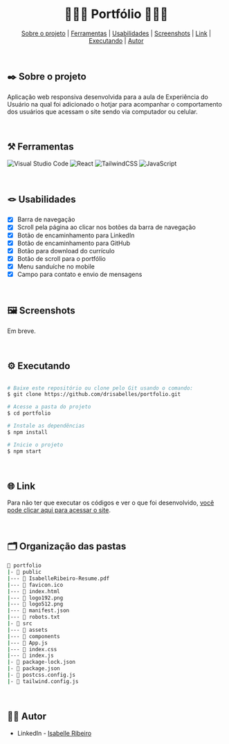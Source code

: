 <div align="center">

# 🙋🏻‍♀️ Portfólio 🙋🏻‍♀️

</div>

<div align="center">

[Sobre o projeto](#project) | [Ferramentas](#tools) | [Usabilidades](#usabilities) | [Screenshots](#screenshots) | [Link](#link) | [Executando](#running) | [Autor](#autor)

</br>

</div>

##  ✒️ Sobre o projeto <a name="project"></a>
Aplicação web responsiva desenvolvida para a aula de Experiência do Usuário na qual foi adicionado o hotjar para acompanhar o comportamento dos usuários que acessam o site sendo via computador ou celular.

</br>

## ⚒️ Ferramentas <a name="tools"></a>

![Visual Studio Code](https://img.shields.io/badge/Visual%20Studio%20Code-e4d2e4.svg?style=for-the-badge&logo=visual-studio-code&logoColor=black)
![React](https://img.shields.io/badge/react-e4d2e4.svg?style=for-the-badge&logo=react&logoColor=black)
![TailwindCSS](https://img.shields.io/badge/tailwindcss-e4d2e4.svg?style=for-the-badge&logo=tailwind-css&logoColor=black)
![JavaScript](https://img.shields.io/badge/javascript-e4d2e4.svg?style=for-the-badge&logo=javascript&logoColor=black)

</br>

## 🪢 Usabilidades <a name="usabilities"></a>
- [X] Barra de navegação
- [X] Scroll pela página ao clicar nos botões da barra de navegação
- [X] Botão de encaminhamento para LinkedIn
- [X] Botão de encaminhamento para GitHub
- [X] Botão para download do currículo
- [X] Botão de scroll para o portfólio
- [X] Menu sanduíche no mobile
- [X] Campo para contato e envio de mensagens

<br />

## 🖼️ Screenshots <a name="screenshots"></a>

Em breve.

</br>

## ⚙️ Executando <a name="running"></a>

```bash

# Baixe este repositório ou clone pelo Git usando o comando:
$ git clone https://github.com/drisabelles/portfolio.git

# Acesse a pasta do projeto
$ cd portfolio

# Instale as dependências
$ npm install

# Inicie o projeto
$ npm start

```
</br>

## 🌐 Link <a name="link"></a>

Para não ter que executar os códigos e ver o que foi desenvolvido, <a href="https://drisabelles-portfolio.netlify.app/">você pode clicar aqui para acessar o site</a>.

</br>

## 🗂️ Organização das pastas <a name="folders"></a>

```bash
📂 portfolio
|- 📁 public
|--- 📄 IsabelleRibeiro-Resume.pdf
|--- 📄 favicon.ico
|--- 📄 index.html
|--- 📄 logo192.png
|--- 📄 logo512.png
|--- 📄 manifest.json
|--- 📄 robots.txt
|- 📁 src
|--- 📁 assets
|--- 📁 components
|--- 📄 App.js
|--- 📄 index.css
|--- 📄 index.js
|- 📄 package-lock.json
|- 📄 package.json
|- 📄 postcss.config.js
|- 📄 tailwind.config.js
```

</br>

## 👩‍💻 Autor <a name="autor"></a>

- LinkedIn - [Isabelle Ribeiro](https://www.linkedin.com/in/drisabelles/)
